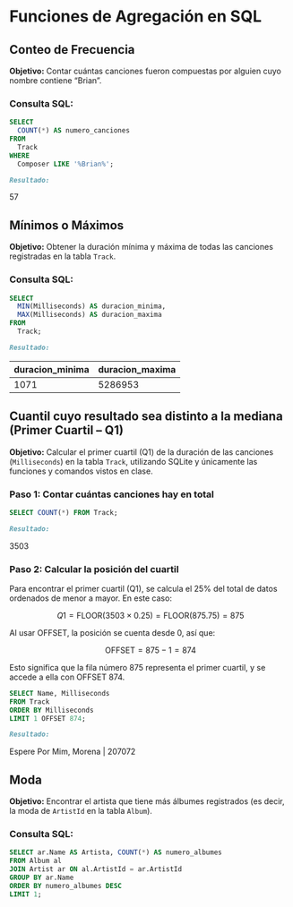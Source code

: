 
# Funciones de Agregación en SQL

## Conteo de Frecuencia

**Objetivo:** Contar cuántas canciones fueron compuestas por alguien cuyo nombre contiene “Brian”.

### Consulta SQL:
```sql
SELECT 
  COUNT(*) AS numero_canciones
FROM 
  Track
WHERE 
  Composer LIKE '%Brian%';
```

```markdown
Resultado:
```
57

## Mínimos o Máximos

**Objetivo:** Obtener la duración mínima y máxima de todas las canciones registradas en la tabla `Track`.

### Consulta SQL:
```sql
SELECT 
  MIN(Milliseconds) AS duracion_minima,
  MAX(Milliseconds) AS duracion_maxima
FROM 
  Track;
```

```markdown
Resultado:
```
duracion_minima | duracion_maxima
----------------|-----------------
1071            | 5286953






## Cuantil cuyo resultado sea distinto a la mediana (Primer Cuartil – Q1)

**Objetivo:** Calcular el primer cuartil (Q1) de la duración de las canciones (`Milliseconds`) en la tabla `Track`, utilizando SQLite y únicamente las funciones y comandos vistos en clase.

### Paso 1: Contar cuántas canciones hay en total

```sql
SELECT COUNT(*) FROM Track;
```

```markdown
Resultado:
```
3503

### Paso 2: Calcular la posición del cuartil
Para encontrar el primer cuartil (Q1), se calcula el 25% del total de datos ordenados de menor a mayor.
En este caso:

$$
Q1 = \text{FLOOR}(3503 \times 0.25) = \text{FLOOR}(875.75) = 875
$$

Al usar OFFSET, la posición se cuenta desde 0, así que:

$$
\text{OFFSET} = 875 - 1 = 874
$$

Esto significa que la fila número 875 representa el primer cuartil, y se accede a ella con OFFSET 874.


```sql
SELECT Name, Milliseconds
FROM Track
ORDER BY Milliseconds
LIMIT 1 OFFSET 874;
```

```markdown
Resultado:
```
Espere Por Mim, Morena | 207072








## Moda 

**Objetivo:** Encontrar el artista que tiene más álbumes registrados (es decir, la moda de `ArtistId` en la tabla `Album`).

### Consulta SQL:
```sql
SELECT ar.Name AS Artista, COUNT(*) AS numero_albumes
FROM Album al
JOIN Artist ar ON al.ArtistId = ar.ArtistId
GROUP BY ar.Name
ORDER BY numero_albumes DESC
LIMIT 1;



